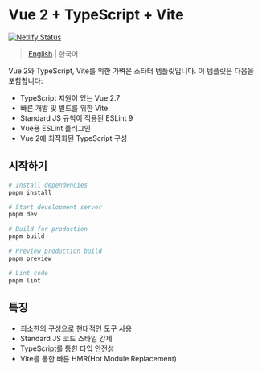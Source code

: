# Vue 2 + TypeScript + Vite

[![Netlify Status](https://api.netlify.com/api/v1/badges/f4e57968-eb20-4de8-91c4-001474804566/deploy-status)](https://vite-react-ts-standard.netlify.app/)

> [English](./README.md) | 한국어  

Vue 2와 TypeScript, Vite를 위한 가벼운 스타터 템플릿입니다. 이 템플릿은 다음을 포함합니다:

- TypeScript 지원이 있는 Vue 2.7
- 빠른 개발 및 빌드를 위한 Vite
- Standard JS 규칙이 적용된 ESLint 9
- Vue용 ESLint 플러그인
- Vue 2에 최적화된 TypeScript 구성

## 시작하기

```bash
# Install dependencies
pnpm install

# Start development server
pnpm dev

# Build for production
pnpm build

# Preview production build
pnpm preview

# Lint code
pnpm lint
```

## 특징

- 최소한의 구성으로 현대적인 도구 사용
- Standard JS 코드 스타일 강제
- TypeScript를 통한 타입 안전성
- Vite를 통한 빠른 HMR(Hot Module Replacement)